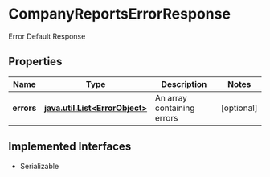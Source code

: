 

# CompanyReportsErrorResponse

Error Default Response

## Properties

Name | Type | Description | Notes
------------ | ------------- | ------------- | -------------
**errors** | [**java.util.List&lt;ErrorObject&gt;**](ErrorObject.md) | An array containing errors |  [optional]


## Implemented Interfaces

* Serializable


